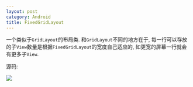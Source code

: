 ```yaml
---
layout: post
category: Android
title: FixedGridLayout
---
```


一个类似于`GridLayout`的布局类. 
和`GridLayout`不同的地方在于, 每一行可以存放的子`View`数量是根据`FixedGridLayout`的宽度自己适应的, 
如更宽的屏幕一行就会有更多子`View`.

源码:<script src="https://gist.github.com/yuxing1171/8194396.js"></script>

![](https://dl.dropboxusercontent.com/u/38576266/images/2013-12-31%2017.49.30.jpg)
